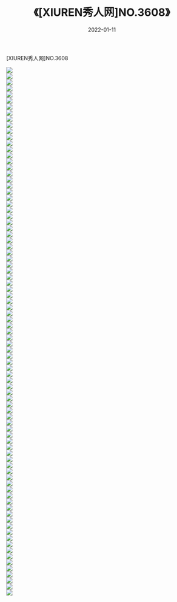 ﻿---
layout: post
title:  《[XIUREN秀人网]NO.3608》
date:   2022-01-11
img: http://pic.660000.xyz/1:/秀人网/秀人网第04部分/[XIUREN秀人网]NO.3608/000.jpg
categories: [美女, 清纯, 唯美]
---

[XIUREN秀人网]NO.3608

 ![](http://pic.660000.xyz/1:/秀人网/秀人网第04部分/[XIUREN秀人网]NO.3608/001.jpg) <br>![](http://pic.660000.xyz/1:/秀人网/秀人网第04部分/[XIUREN秀人网]NO.3608/002.jpg) <br>![](http://pic.660000.xyz/1:/秀人网/秀人网第04部分/[XIUREN秀人网]NO.3608/003.jpg) <br>![](http://pic.660000.xyz/1:/秀人网/秀人网第04部分/[XIUREN秀人网]NO.3608/004.jpg) <br>![](http://pic.660000.xyz/1:/秀人网/秀人网第04部分/[XIUREN秀人网]NO.3608/005.jpg) <br>![](http://pic.660000.xyz/1:/秀人网/秀人网第04部分/[XIUREN秀人网]NO.3608/006.jpg) <br>![](http://pic.660000.xyz/1:/秀人网/秀人网第04部分/[XIUREN秀人网]NO.3608/007.jpg) <br>![](http://pic.660000.xyz/1:/秀人网/秀人网第04部分/[XIUREN秀人网]NO.3608/008.jpg) <br>![](http://pic.660000.xyz/1:/秀人网/秀人网第04部分/[XIUREN秀人网]NO.3608/009.jpg) <br>![](http://pic.660000.xyz/1:/秀人网/秀人网第04部分/[XIUREN秀人网]NO.3608/010.jpg) <br>![](http://pic.660000.xyz/1:/秀人网/秀人网第04部分/[XIUREN秀人网]NO.3608/011.jpg) <br>![](http://pic.660000.xyz/1:/秀人网/秀人网第04部分/[XIUREN秀人网]NO.3608/012.jpg) <br>![](http://pic.660000.xyz/1:/秀人网/秀人网第04部分/[XIUREN秀人网]NO.3608/013.jpg) <br>![](http://pic.660000.xyz/1:/秀人网/秀人网第04部分/[XIUREN秀人网]NO.3608/014.jpg) <br>![](http://pic.660000.xyz/1:/秀人网/秀人网第04部分/[XIUREN秀人网]NO.3608/015.jpg) <br>![](http://pic.660000.xyz/1:/秀人网/秀人网第04部分/[XIUREN秀人网]NO.3608/016.jpg) <br>![](http://pic.660000.xyz/1:/秀人网/秀人网第04部分/[XIUREN秀人网]NO.3608/017.jpg) <br>![](http://pic.660000.xyz/1:/秀人网/秀人网第04部分/[XIUREN秀人网]NO.3608/018.jpg) <br>![](http://pic.660000.xyz/1:/秀人网/秀人网第04部分/[XIUREN秀人网]NO.3608/019.jpg) <br>![](http://pic.660000.xyz/1:/秀人网/秀人网第04部分/[XIUREN秀人网]NO.3608/020.jpg) <br>![](http://pic.660000.xyz/1:/秀人网/秀人网第04部分/[XIUREN秀人网]NO.3608/021.jpg) <br>![](http://pic.660000.xyz/1:/秀人网/秀人网第04部分/[XIUREN秀人网]NO.3608/022.jpg) <br>![](http://pic.660000.xyz/1:/秀人网/秀人网第04部分/[XIUREN秀人网]NO.3608/023.jpg) <br>![](http://pic.660000.xyz/1:/秀人网/秀人网第04部分/[XIUREN秀人网]NO.3608/024.jpg) <br>![](http://pic.660000.xyz/1:/秀人网/秀人网第04部分/[XIUREN秀人网]NO.3608/025.jpg) <br>![](http://pic.660000.xyz/1:/秀人网/秀人网第04部分/[XIUREN秀人网]NO.3608/026.jpg) <br>![](http://pic.660000.xyz/1:/秀人网/秀人网第04部分/[XIUREN秀人网]NO.3608/027.jpg) <br>![](http://pic.660000.xyz/1:/秀人网/秀人网第04部分/[XIUREN秀人网]NO.3608/028.jpg) <br>![](http://pic.660000.xyz/1:/秀人网/秀人网第04部分/[XIUREN秀人网]NO.3608/029.jpg) <br>![](http://pic.660000.xyz/1:/秀人网/秀人网第04部分/[XIUREN秀人网]NO.3608/030.jpg) <br>![](http://pic.660000.xyz/1:/秀人网/秀人网第04部分/[XIUREN秀人网]NO.3608/031.jpg) <br>![](http://pic.660000.xyz/1:/秀人网/秀人网第04部分/[XIUREN秀人网]NO.3608/032.jpg) <br>![](http://pic.660000.xyz/1:/秀人网/秀人网第04部分/[XIUREN秀人网]NO.3608/033.jpg) <br>![](http://pic.660000.xyz/1:/秀人网/秀人网第04部分/[XIUREN秀人网]NO.3608/034.jpg) <br>![](http://pic.660000.xyz/1:/秀人网/秀人网第04部分/[XIUREN秀人网]NO.3608/035.jpg) <br>![](http://pic.660000.xyz/1:/秀人网/秀人网第04部分/[XIUREN秀人网]NO.3608/036.jpg) <br>![](http://pic.660000.xyz/1:/秀人网/秀人网第04部分/[XIUREN秀人网]NO.3608/037.jpg) <br>![](http://pic.660000.xyz/1:/秀人网/秀人网第04部分/[XIUREN秀人网]NO.3608/038.jpg) <br>![](http://pic.660000.xyz/1:/秀人网/秀人网第04部分/[XIUREN秀人网]NO.3608/039.jpg) <br>![](http://pic.660000.xyz/1:/秀人网/秀人网第04部分/[XIUREN秀人网]NO.3608/040.jpg) <br>![](http://pic.660000.xyz/1:/秀人网/秀人网第04部分/[XIUREN秀人网]NO.3608/041.jpg) <br>![](http://pic.660000.xyz/1:/秀人网/秀人网第04部分/[XIUREN秀人网]NO.3608/042.jpg) <br>![](http://pic.660000.xyz/1:/秀人网/秀人网第04部分/[XIUREN秀人网]NO.3608/043.jpg) <br>![](http://pic.660000.xyz/1:/秀人网/秀人网第04部分/[XIUREN秀人网]NO.3608/044.jpg) <br>![](http://pic.660000.xyz/1:/秀人网/秀人网第04部分/[XIUREN秀人网]NO.3608/045.jpg) <br>![](http://pic.660000.xyz/1:/秀人网/秀人网第04部分/[XIUREN秀人网]NO.3608/046.jpg) <br>![](http://pic.660000.xyz/1:/秀人网/秀人网第04部分/[XIUREN秀人网]NO.3608/047.jpg) <br>![](http://pic.660000.xyz/1:/秀人网/秀人网第04部分/[XIUREN秀人网]NO.3608/048.jpg) <br>![](http://pic.660000.xyz/1:/秀人网/秀人网第04部分/[XIUREN秀人网]NO.3608/049.jpg) <br>![](http://pic.660000.xyz/1:/秀人网/秀人网第04部分/[XIUREN秀人网]NO.3608/050.jpg) <br>![](http://pic.660000.xyz/1:/秀人网/秀人网第04部分/[XIUREN秀人网]NO.3608/051.jpg) <br>![](http://pic.660000.xyz/1:/秀人网/秀人网第04部分/[XIUREN秀人网]NO.3608/052.jpg) <br>![](http://pic.660000.xyz/1:/秀人网/秀人网第04部分/[XIUREN秀人网]NO.3608/053.jpg) <br>![](http://pic.660000.xyz/1:/秀人网/秀人网第04部分/[XIUREN秀人网]NO.3608/054.jpg) <br>![](http://pic.660000.xyz/1:/秀人网/秀人网第04部分/[XIUREN秀人网]NO.3608/055.jpg) <br>![](http://pic.660000.xyz/1:/秀人网/秀人网第04部分/[XIUREN秀人网]NO.3608/056.jpg) <br>![](http://pic.660000.xyz/1:/秀人网/秀人网第04部分/[XIUREN秀人网]NO.3608/057.jpg) <br>![](http://pic.660000.xyz/1:/秀人网/秀人网第04部分/[XIUREN秀人网]NO.3608/058.jpg) <br>![](http://pic.660000.xyz/1:/秀人网/秀人网第04部分/[XIUREN秀人网]NO.3608/059.jpg) <br>![](http://pic.660000.xyz/1:/秀人网/秀人网第04部分/[XIUREN秀人网]NO.3608/060.jpg) <br>![](http://pic.660000.xyz/1:/秀人网/秀人网第04部分/[XIUREN秀人网]NO.3608/061.jpg) <br>![](http://pic.660000.xyz/1:/秀人网/秀人网第04部分/[XIUREN秀人网]NO.3608/062.jpg) <br>![](http://pic.660000.xyz/1:/秀人网/秀人网第04部分/[XIUREN秀人网]NO.3608/063.jpg) <br>![](http://pic.660000.xyz/1:/秀人网/秀人网第04部分/[XIUREN秀人网]NO.3608/064.jpg) <br>![](http://pic.660000.xyz/1:/秀人网/秀人网第04部分/[XIUREN秀人网]NO.3608/065.jpg) <br>![](http://pic.660000.xyz/1:/秀人网/秀人网第04部分/[XIUREN秀人网]NO.3608/066.jpg) <br>![](http://pic.660000.xyz/1:/秀人网/秀人网第04部分/[XIUREN秀人网]NO.3608/067.jpg) <br>![](http://pic.660000.xyz/1:/秀人网/秀人网第04部分/[XIUREN秀人网]NO.3608/068.jpg) <br>![](http://pic.660000.xyz/1:/秀人网/秀人网第04部分/[XIUREN秀人网]NO.3608/069.jpg) <br>![](http://pic.660000.xyz/1:/秀人网/秀人网第04部分/[XIUREN秀人网]NO.3608/070.jpg) <br>![](http://pic.660000.xyz/1:/秀人网/秀人网第04部分/[XIUREN秀人网]NO.3608/071.jpg) <br>![](http://pic.660000.xyz/1:/秀人网/秀人网第04部分/[XIUREN秀人网]NO.3608/072.jpg) <br>![](http://pic.660000.xyz/1:/秀人网/秀人网第04部分/[XIUREN秀人网]NO.3608/073.jpg) <br>![](http://pic.660000.xyz/1:/秀人网/秀人网第04部分/[XIUREN秀人网]NO.3608/074.jpg) <br>![](http://pic.660000.xyz/1:/秀人网/秀人网第04部分/[XIUREN秀人网]NO.3608/075.jpg) <br>![](http://pic.660000.xyz/1:/秀人网/秀人网第04部分/[XIUREN秀人网]NO.3608/076.jpg) <br>![](http://pic.660000.xyz/1:/秀人网/秀人网第04部分/[XIUREN秀人网]NO.3608/077.jpg) <br>![](http://pic.660000.xyz/1:/秀人网/秀人网第04部分/[XIUREN秀人网]NO.3608/078.jpg) <br>![](http://pic.660000.xyz/1:/秀人网/秀人网第04部分/[XIUREN秀人网]NO.3608/079.jpg) <br>![](http://pic.660000.xyz/1:/秀人网/秀人网第04部分/[XIUREN秀人网]NO.3608/080.jpg) <br>![](http://pic.660000.xyz/1:/秀人网/秀人网第04部分/[XIUREN秀人网]NO.3608/081.jpg) <br>![](http://pic.660000.xyz/1:/秀人网/秀人网第04部分/[XIUREN秀人网]NO.3608/082.jpg) <br>![](http://pic.660000.xyz/1:/秀人网/秀人网第04部分/[XIUREN秀人网]NO.3608/083.jpg) <br>![](http://pic.660000.xyz/1:/秀人网/秀人网第04部分/[XIUREN秀人网]NO.3608/084.jpg) <br>![](http://pic.660000.xyz/1:/秀人网/秀人网第04部分/[XIUREN秀人网]NO.3608/085.jpg) <br>![](http://pic.660000.xyz/1:/秀人网/秀人网第04部分/[XIUREN秀人网]NO.3608/086.jpg) <br>![](http://pic.660000.xyz/1:/秀人网/秀人网第04部分/[XIUREN秀人网]NO.3608/087.jpg) <br>
